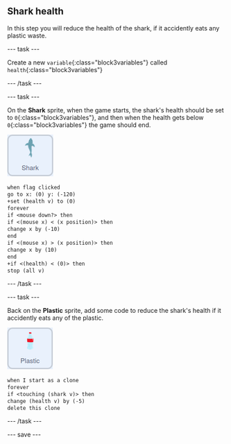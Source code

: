 ## Shark health

In this step you will reduce the health of the shark, if it accidently eats any plastic waste.

--- task ---

Create a new `variable`{:class="block3variables"} called `health`{:class="block3variables"}

--- /task ---

--- task ---

On the **Shark** sprite, when the game starts, the shark's health should be set to `0`{:class="block3variables"}, and then when the health gets below `0`{:class="block3variables"} the game should end.

![shark sprite](images/shark-sprite.png)

```blocks3
when flag clicked
go to x: (0) y: (-120)
+set (health v) to (0)
forever
if <mouse down?> then
if <(mouse x) < (x position)> then
change x by (-10)
end
if <(mouse x) > (x position)> then
change x by (10)
end
+if <(health) < (0)> then
stop (all v)
```

--- /task ---

--- task ---

Back on the **Plastic** sprite, add some code to reduce the shark's health if it accidently eats any of the plastic.

![plastic sprite](images/plastic-sprite.png)

```blocks3
when I start as a clone
forever
if <touching (shark v)> then
change (health v) by (-5)
delete this clone
```
--- /task ---

--- save ---
